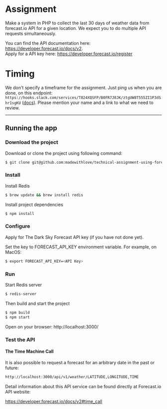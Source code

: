 # Assignment

Make a system in PHP to collect the last 30 days of weather data from forecast.io API for a given location. We expect you to do multiple API requests simultaneously.

You can find the API documentation here: https://developer.forecast.io/docs/v2.  
Apply for a API key here: https://developer.forecast.io/register

# Timing

We don't specify a timeframe for the assignment. Just ping us when you are done, on this endpoint: `https://hooks.slack.com/services/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` ([docs](https://api.slack.com/incoming-webhooks)). Please mention your name and a link to what we need to review.


---------------

## Running the app
### Download the project
Download or clone the project using following command:
```sh
$ git clone git@github.com:madewithlove/technical-assignment-using-forecast-io-gustavomazzoni.git
```
### Install
Install Redis
```sh
$ brew update && brew install redis
```
Install project dependencies
```sh
$ npm install
```
### Configure
Apply for The Dark Sky Forecast API key (if you have not done yet).

Set the key to FORECAST_API_KEY environment variable. For example, on MacOS:
```sh
$ export FORECAST_API_KEY=<API Key>
```
### Run
Start Redis server
```sh
$ redis-server
```
Then build and start the project
```sh
$ npm build
$ npm start
```

Open on your browser:
http://localhost:3000/

### Test the API
#### The Time Machine Call
It is also possible to request a forecast for an arbitrary date in the past or future:
```sh
http://localhost:3000/api/v1/weather/LATITUDE,LONGITUDE,TIME
```
Detail information about this API service can be found directly at Forecast.io API website:

https://developer.forecast.io/docs/v2#time_call
